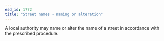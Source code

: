 ```yaml
---
esd_id: 1772
title: "Street names - naming or alteration"
---
```


A local authority may name or alter the name of a street in accordance with the prescribed procedure.

